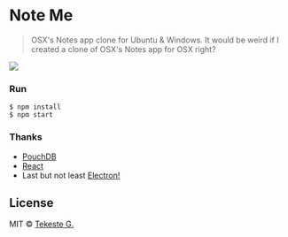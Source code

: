 # Note Me

> OSX's Notes app clone for Ubuntu & Windows. It would be weird if I created a clone of OSX's Notes app for OSX right?

![](https://raw.githubusercontent.com/iamtekeste/noteme/master/src/images/capture.gif)

### Run

```
$ npm install
$ npm start
```
### Thanks
* [PouchDB](https://github.com/pouchdb/pouchdb)
* [React](https://github.com/facebook/react)
* Last but not least [Electron!](https://github.com/electron/electron)

## License

MIT © [Tekeste G.](http://github.com/iamtekeste/noteme)
